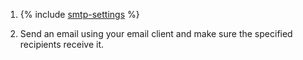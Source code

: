 1. {% include [smtp-settings](smtp-settings.md) %}

1. Send an email using your email client and make sure the specified recipients receive it.
